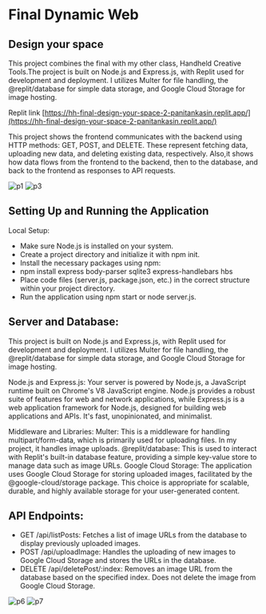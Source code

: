 # Final Dynamic Web 
## Design your space
This project combines the final with my other class, Handheld Creative Tools.The project is built on Node.js and Express.js, with Replit used for development and deployment. I utilizes Multer for file handling, the @replit/database for simple data storage, and Google Cloud Storage for image hosting.


Replit link [https://hh-final-design-your-space-2-panitankasin.replit.app/](https://hh-final-design-your-space-2-panitankasin.replit.app/) 

This project shows the frontend communicates with the backend using HTTP methods: GET, POST, and DELETE. These represent fetching data, uploading new data, and deleting existing data, respectively. Also,it shows how data flows from the frontend to the backend, then to the database, and back to the frontend as responses to API requests.

  
![p1](https://github.com/PanithanPenny/ITP-Dynamic-Web/assets/143921260/29d2f558-23d6-4570-931d-8f98c1f82a41)
![p3](https://github.com/PanithanPenny/ITP-Dynamic-Web/assets/143921260/b4894b6f-3f5a-4f37-bd37-39e30665e759)

## Setting Up and Running the Application
Local Setup:
* Make sure Node.js is installed on your system.
* Create a project directory and initialize it with npm init.
* Install the necessary packages using npm:
* npm install express body-parser sqlite3 express-handlebars hbs
* Place code files (server.js, package.json, etc.) in the correct structure within your project directory.
* Run the application using npm start or node server.js.

## Server and Database:
This project is built on Node.js and Express.js, with Replit used for development and deployment. I utilizes Multer for file handling, the @replit/database for simple data storage, and Google Cloud Storage for image hosting.

Node.js and Express.js: Your server is powered by Node.js, a JavaScript runtime built on Chrome's V8 JavaScript engine. Node.js provides a robust suite of features for web and network applications, while Express.js is a web application framework for Node.js, designed for building web applications and APIs. It's fast, unopinionated, and minimalist.

Middleware and Libraries:
Multer: This is a middleware for handling multipart/form-data, which is primarily used for uploading files. In my project, it handles image uploads.
@replit/database: This is used to interact with Replit's built-in database feature, providing a simple key-value store to manage data such as image URLs.
Google Cloud Storage: The application uses Google Cloud Storage for storing uploaded images, facilitated by the @google-cloud/storage package. This choice is appropriate for scalable, durable, and highly available storage for your user-generated content.

## API Endpoints:
* GET /api/listPosts: Fetches a list of image URLs from the database to display previously uploaded images.
* POST /api/uploadImage: Handles the uploading of new images to Google Cloud Storage and stores the URLs in the database.
* DELETE /api/deletePost/:index: Removes an image URL from the database based on the specified index. Does not delete the image from Google Cloud Storage.


![p6](https://github.com/PanithanPenny/ITP-Dynamic-Web/assets/143921260/177d373a-7930-4a5f-8bda-857a6fe5fe5c)
![p7](https://github.com/PanithanPenny/ITP-Dynamic-Web/assets/143921260/8fda8678-ae4e-4dbf-a466-620c78f3ace5)



